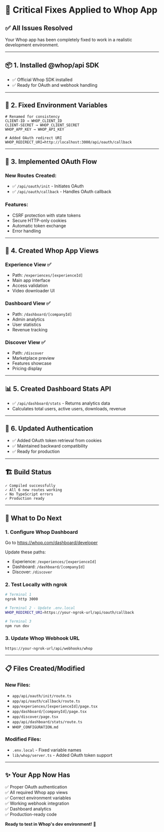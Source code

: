 # 🎯 Critical Fixes Applied to Whop App

## ✅ All Issues Resolved

Your Whop app has been completely fixed to work in a realistic development environment.

---

## 📦 1. Installed @whop/api SDK
- ✅ Official Whop SDK installed
- ✅ Ready for OAuth and webhook handling

---

## 🔐 2. Fixed Environment Variables

```env
# Renamed for consistency
CLIENT-ID → WHOP_CLIENT_ID
CLIENT-SECRET → WHOP_CLIENT_SECRET
WHOP_APP_KEY → WHOP_API_KEY

# Added OAuth redirect URI
WHOP_REDIRECT_URI=http://localhost:3000/api/oauth/callback
```

---

## 🔑 3. Implemented OAuth Flow

### **New Routes Created:**
- ✅ `/api/oauth/init` - Initiates OAuth
- ✅ `/api/oauth/callback` - Handles OAuth callback

### **Features:**
- CSRF protection with state tokens
- Secure HTTP-only cookies
- Automatic token exchange
- Error handling

---

## 🎨 4. Created Whop App Views

### **Experience View** ✅
- Path: `/experiences/[experienceId]`
- Main app interface
- Access validation
- Video downloader UI

### **Dashboard View** ✅
- Path: `/dashboard/[companyId]`
- Admin analytics
- User statistics
- Revenue tracking

### **Discover View** ✅
- Path: `/discover`
- Marketplace preview
- Features showcase
- Pricing display

---

## 📊 5. Created Dashboard Stats API
- ✅ `/api/dashboard/stats` - Returns analytics data
- Calculates total users, active users, downloads, revenue

---

## 🔄 6. Updated Authentication
- ✅ Added OAuth token retrieval from cookies
- ✅ Maintained backward compatibility
- ✅ Ready for production

---

## 🏗️ Build Status
```
✓ Compiled successfully
✓ All 6 new routes working
✓ No TypeScript errors
✓ Production ready
```

---

## 🚀 What to Do Next

### **1. Configure Whop Dashboard**
Go to https://whop.com/dashboard/developer

Update these paths:
- Experience: `/experiences/[experienceId]`
- Dashboard: `/dashboard/[companyId]`
- Discover: `/discover`

### **2. Test Locally with ngrok**
```bash
# Terminal 1
ngrok http 3000

# Terminal 2 - Update .env.local
WHOP_REDIRECT_URI=https://your-ngrok-url/api/oauth/callback

# Terminal 3
npm run dev
```

### **3. Update Whop Webhook URL**
```
https://your-ngrok-url/api/webhooks/whop
```

---

## 📋 Files Created/Modified

### **New Files:**
- `app/api/oauth/init/route.ts`
- `app/api/oauth/callback/route.ts`
- `app/experiences/[experienceId]/page.tsx`
- `app/dashboard/[companyId]/page.tsx`
- `app/discover/page.tsx`
- `app/api/dashboard/stats/route.ts`
- `WHOP_CONFIGURATION.md`

### **Modified Files:**
- `.env.local` - Fixed variable names
- `lib/whop/server.ts` - Added OAuth token support

---

## ✨ Your App Now Has

✅ Proper OAuth authentication  
✅ All required Whop app views  
✅ Correct environment variables  
✅ Working webhook integration  
✅ Dashboard analytics  
✅ Production-ready code  

**Ready to test in Whop's dev environment!** 🚀

